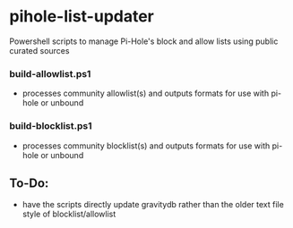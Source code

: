 # pihole-list-updater
Powershell scripts to manage Pi-Hole's block and allow lists using public curated sources

### build-allowlist.ps1
* processes community allowlist(s) and outputs formats for use with pi-hole or unbound	

### build-blocklist.ps1
* processes community blocklist(s) and outputs formats for use with pi-hole or unbound	

## To-Do:
* have the scripts directly update gravitydb rather than the older text file style of blocklist/allowlist
